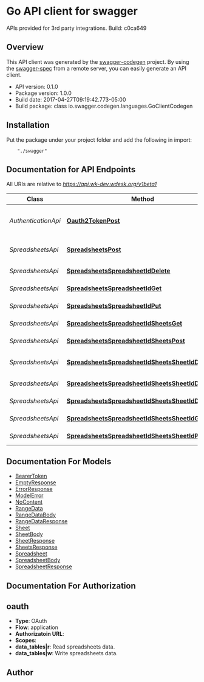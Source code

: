 # Go API client for swagger

APIs provided for 3rd party integrations. Build: c0ca649

## Overview
This API client was generated by the [swagger-codegen](https://github.com/swagger-api/swagger-codegen) project.  By using the [swagger-spec](https://github.com/swagger-api/swagger-spec) from a remote server, you can easily generate an API client.

- API version: 0.1.0
- Package version: 1.0.0
- Build date: 2017-04-27T09:19:42.773-05:00
- Build package: class io.swagger.codegen.languages.GoClientCodegen

## Installation
Put the package under your project folder and add the following in import:
```
    "./swagger"
```

## Documentation for API Endpoints

All URIs are relative to *https://api.wk-dev.wdesk.org/v1beta1*

Class | Method | HTTP request | Description
------------ | ------------- | ------------- | -------------
*AuthenticationApi* | [**Oauth2TokenPost**](docs/AuthenticationApi.md#oauth2tokenpost) | **Post** /oauth2/token | Create an OAuth bearer token.
*SpreadsheetsApi* | [**SpreadsheetsPost**](docs/SpreadsheetsApi.md#spreadsheetspost) | **Post** /spreadsheets | Create a new spreadsheet.
*SpreadsheetsApi* | [**SpreadsheetsSpreadsheetIdDelete**](docs/SpreadsheetsApi.md#spreadsheetsspreadsheetiddelete) | **Delete** /spreadsheets/{SpreadsheetId} | Delete a Spreadsheet
*SpreadsheetsApi* | [**SpreadsheetsSpreadsheetIdGet**](docs/SpreadsheetsApi.md#spreadsheetsspreadsheetidget) | **Get** /spreadsheets/{SpreadsheetId} | Retrieve a Spreadsheet
*SpreadsheetsApi* | [**SpreadsheetsSpreadsheetIdPut**](docs/SpreadsheetsApi.md#spreadsheetsspreadsheetidput) | **Put** /spreadsheets/{SpreadsheetId} | Update a Spreadsheet
*SpreadsheetsApi* | [**SpreadsheetsSpreadsheetIdSheetsGet**](docs/SpreadsheetsApi.md#spreadsheetsspreadsheetidsheetsget) | **Get** /spreadsheets/{SpreadsheetId}/sheets | Get a list of sheets
*SpreadsheetsApi* | [**SpreadsheetsSpreadsheetIdSheetsPost**](docs/SpreadsheetsApi.md#spreadsheetsspreadsheetidsheetspost) | **Post** /spreadsheets/{SpreadsheetId}/sheets | Creates a new Sheet
*SpreadsheetsApi* | [**SpreadsheetsSpreadsheetIdSheetsSheetIdDataGet**](docs/SpreadsheetsApi.md#spreadsheetsspreadsheetidsheetssheetiddataget) | **Get** /spreadsheets/{SpreadsheetId}/sheets/{SheetId}/data | Retrieves data in a Region
*SpreadsheetsApi* | [**SpreadsheetsSpreadsheetIdSheetsSheetIdDataPut**](docs/SpreadsheetsApi.md#spreadsheetsspreadsheetidsheetssheetiddataput) | **Put** /spreadsheets/{SpreadsheetId}/sheets/{SheetId}/data | Writes data in a Region
*SpreadsheetsApi* | [**SpreadsheetsSpreadsheetIdSheetsSheetIdDelete**](docs/SpreadsheetsApi.md#spreadsheetsspreadsheetidsheetssheetiddelete) | **Delete** /spreadsheets/{SpreadsheetId}/sheets/{SheetId} | Deletes a Sheet.
*SpreadsheetsApi* | [**SpreadsheetsSpreadsheetIdSheetsSheetIdGet**](docs/SpreadsheetsApi.md#spreadsheetsspreadsheetidsheetssheetidget) | **Get** /spreadsheets/{SpreadsheetId}/sheets/{SheetId} | Retrieve a Sheet
*SpreadsheetsApi* | [**SpreadsheetsSpreadsheetIdSheetsSheetIdPut**](docs/SpreadsheetsApi.md#spreadsheetsspreadsheetidsheetssheetidput) | **Put** /spreadsheets/{SpreadsheetId}/sheets/{SheetId} | Updates a Sheet


## Documentation For Models

 - [BearerToken](docs/BearerToken.md)
 - [EmptyResponse](docs/EmptyResponse.md)
 - [ErrorResponse](docs/ErrorResponse.md)
 - [ModelError](docs/ModelError.md)
 - [NoContent](docs/NoContent.md)
 - [RangeData](docs/RangeData.md)
 - [RangeDataBody](docs/RangeDataBody.md)
 - [RangeDataResponse](docs/RangeDataResponse.md)
 - [Sheet](docs/Sheet.md)
 - [SheetBody](docs/SheetBody.md)
 - [SheetResponse](docs/SheetResponse.md)
 - [SheetsResponse](docs/SheetsResponse.md)
 - [Spreadsheet](docs/Spreadsheet.md)
 - [SpreadsheetBody](docs/SpreadsheetBody.md)
 - [SpreadsheetResponse](docs/SpreadsheetResponse.md)


## Documentation For Authorization


## oauth

- **Type**: OAuth
- **Flow**: application
- **Authorizatoin URL**: 
- **Scopes**: 
 - **data_tables|r**: Read spreadsheets data.
 - **data_tables|w**: Write spreadsheets data.


## Author



